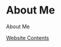 # About Me

About Me  

<a href="content/enlinia.html">Website Contents</a>

<!-- https://amaliag0.github.io -->
